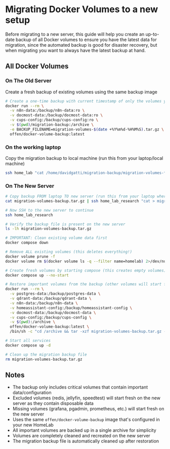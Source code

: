 # Migrating Docker Volumes to a new setup

Before migrating to a new server, this guide will help you create an up-to-date backup of all Docker volumes to ensure you have the latest data for migration, since the automated backup is good for disaster recovery, but when migrating you want to always have the latest backup at hand.

## All Docker Volumes

### On The Old Server

Create a fresh backup of existing volumes using the same backup image

```bash
# Create a one-time backup with current timestamp of only the volumes you care about
docker run --rm \
  -v n8n-data:/backup/n8n-data:ro \
  -v docmost-data:/backup/docmost-data:ro \
  -v cups-config:/backup/cups-config:ro \
  -v $(pwd)/migration-backup:/archive \
  -e BACKUP_FILENAME=migration-volumes-$(date +%Y%m%d-%H%M%S).tar.gz \
  offen/docker-volume-backup:latest
```

### On the working laptop

Copy the migration backup to local machine (run this from your laptop/local machine)

```bash
ssh home_lab "cat /home/davidgatti/migration-backup/migration-volumes-*.tar.gz" > migration-volumes-backup.tar.gz
```

### On The New Server

```bash
# Copy backup FROM laptop TO new server (run this from your laptop where the file exists)
cat migration-volumes-backup.tar.gz | ssh home_lab_research "cat > migration-volumes-backup.tar.gz"

# Now SSH to the new server to continue
ssh home_lab_research

# Verify the backup file is present on the new server
ls -lh migration-volumes-backup.tar.gz

# IMPORTANT: Clean existing volume data first
docker compose down

# Remove ALL existing volumes (this deletes everything!)
docker volume prune -f
docker volume rm $(docker volume ls -q --filter name=homelab) 2>/dev/null || true

# Create fresh volumes by starting compose (this creates empty volumes)
docker compose up --no-start

# Restore important volumes from the backup (other volumes will start fresh)
docker run --rm \
  -v postgres-data:/backup/postgres-data \
  -v qdrant-data:/backup/qdrant-data \
  -v n8n-data:/backup/n8n-data \
  -v homeassistant-config:/backup/homeassistant-config \
  -v docmost-data:/backup/docmost-data \
  -v cups-config:/backup/cups-config \
  -v $(pwd):/archive \
  offen/docker-volume-backup:latest \
  /bin/sh -c "cd /archive && tar -xzf migration-volumes-backup.tar.gz --strip-components=1"

# Start all services
docker compose up -d

# Clean up the migration backup file
rm migration-volumes-backup.tar.gz
```

## Notes

- The backup only includes critical volumes that contain important data/configuration
- Excluded volumes (redis, jellyfin, speedtest) will start fresh on the new server as they contain disposable data
- Missing volumes (grafana, pgadmin, prometheus, etc.) will start fresh on the new server
- Uses the same `offen/docker-volume-backup` image that's configured in your new HomeLab
- All important volumes are backed up in a single archive for simplicity
- Volumes are completely cleaned and recreated on the new server
- The migration backup file is automatically cleaned up after restoration
